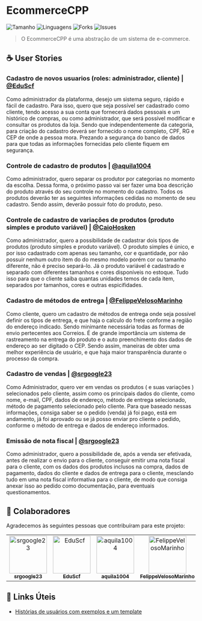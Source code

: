 # EcommerceCPP

![Tamanho](https://img.shields.io/github/repo-size/ecommercecpp/ecommercecpp?style=for-the-badge)
![Linguagens](https://img.shields.io/github/languages/count/ecommercecpp/ecommercecpp?style=for-the-badge)
![Forks](https://img.shields.io/github/forks/ecommercecpp/ecommercecpp?style=for-the-badge)
![Issues](https://img.shields.io/github/issues/ecommercecpp/ecommercecpp?style=for-the-badge)

> O EcommerceCPP é uma abstração de um sistema de e-commerce.

## ☕ User Stories
    
### Cadastro de novos usuarios (roles: administrador, cliente) | [@EduScf](https://github.com/EduScf)

Como administrador da plataforma, desejo um sistema seguro, rápido e fácil de cadastro. Para isso, quero que seja possível ser cadastrado como cliente, tendo acesso a sua conta que fornecerá dados pessoais e um histórico de compras, ou como administrador, que será possível modificar e consultar os produtos da loja. Sendo que independentemente da categoria, para criação do cadastro deverá ser fornecido o nome completo, CPF, RG e CEP de onde a pessoa mora. Prezando a segurança do banco de dados para que todas as informações fornecidas pelo cliente fiquem em segurança.

### Controle de cadastro de produtos | [@aquila1004](https://github.com/aquila1004)

Como administrador, quero separar os produtor por categorias no momento da escolha. Dessa forma, o próximo passo vai ser fazer uma boa descrição do produto através do seu controle no momento do cadastro. Todos os produtos deverão ter as seguintes informações cedidas no momento de seu cadastro. Sendo assim, deverão possuir foto do produto, peso.


### Controle de cadastro de variações de produtos (produto simples e produto variável) | [@CaioHosken](https://github.com/CaioHosken)

Como administrador, quero a possibilidade de cadastrar dois tipos de produtos (produto simples e produto variável). O produto simples é único, e por isso cadastrado com apenas seu tamanho, cor e quantidade, por não possuir nenhum outro item do do mesmo modelo porém cor ou tamanho diferente, não é preciso separá-lo. Já o produto variável é cadastrado e separado com diferentes tamanhos e cores disponíveis no estoque. Tudo isso para que o cliente saiba quantas unidades temos de cada item, separados por tamanhos, cores e outras espicifidades.

### Cadastro de métodos de entrega | [@FelippeVelosoMarinho](https://github.com/FelippeVelosoMarinho)

Como cliente, quero um cadastro de métodos de entrega onde seja possível definir os tipos de entrega, e que haja o calculo do frete conforme a região do endereço indicado. Sendo minimante necessária todas as formas de envio pertecentes aos Correios. É de grande importância um sistema de rastreamento na entrega do produto e o auto preenchimento dos dados de endereço ao ser digitado o CEP. Sendo assim, maneiras de obter uma melhor experiência de usuário, e que haja maior transparência durante o processo da compra.

### Cadastro de vendas | [@srgoogle23](https://github.com/srgoogle23)

Como Administrador, quero ver em vendas os produtos ( e suas variações ) selecionados pelo cliente, assim como os principais dados do cliente, como nome, e-mail, CPF, dados de endereço, método de entrega selecionado, método de pagamento selecionado pelo cliente. Para que baseado nessas informações, consiga saber se o pedido (venda) já foi pago, está em andamento, já foi aprovado ou se já posso enviar pro cliente o pedido, conforme o método de entrega e dados de endereço informados.

### Emissão de nota fiscal | [@srgoogle23](https://github.com/srgoogle23)

Como administrador, quero a possibilidade de, após a venda ser efetivada, antes de realizar o envio para o cliente, conseguir emitir uma nota fiscal para o cliente, com os dados dos produtos inclusos na compra, dados de pagamento, dados do cliente e dados de entrega para o cliente, mesclando tudo em uma nota fiscal informativa para o cliente, de modo que consiga anexar isso ao pedido como documentação, para eventuais questionamentos.

## 🤝 Colaboradores

Agradecemos às seguintes pessoas que contribuíram para este projeto:

<table>
  <tr>
    <td align="center">
      <a href="#">
        <img src="https://avatars3.githubusercontent.com/u/62403037" width="100px;" alt="srgoogle23"/><br>
        <sub>
          <b>srgoogle23</b>
        </sub>
      </a>
    </td>
    <td align="center">
      <a href="#">
        <img src="https://avatars3.githubusercontent.com/u/102927669" width="100px;" alt="EduScf"/><br>
        <sub>
          <b>EduScf</b>
        </sub>
      </a>
    </td>
    <td align="center">
      <a href="#">
        <img src="https://avatars3.githubusercontent.com/u/97201817" width="100px;" alt="aquila1004"/><br>
        <sub>
          <b>aquila1004</b>
        </sub>
      </a>
    </td>
    <td align="center">
      <a href="#">
        <img src="https://avatars3.githubusercontent.com/u/60450622" width="100px;" alt="FelippeVelosoMarinho"/><br>
        <sub>
          <b>FelippeVelosoMarinho</b>
        </sub>
      </a>
    </td>
    <td align="center">
      <a href="#">
        <img src="https://avatars3.githubusercontent.com/u/97640125" width="100px;" alt="CaioHosken"/><br>
        <sub>
          <b>CaioHosken</b>
        </sub>
      </a>
    </td>
  </tr>
</table>


## 🔗 Links Úteis

- [Histórias de usuários com exemplos e um template](https://www.atlassian.com/br/agile/project-management/user-stories)
